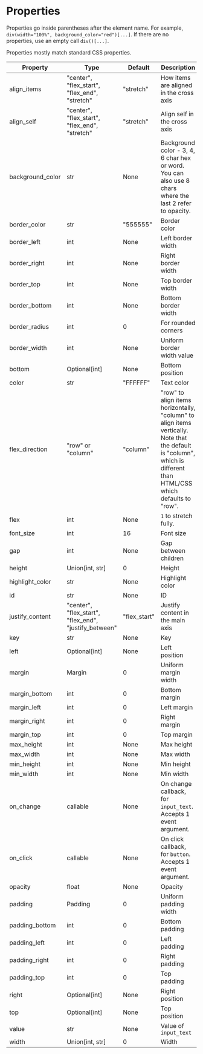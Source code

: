 # Properties

Properties go inside parentheses after the element name. For example, `div(width="100%", background_color="red")[...]`. If there are no properties, use an empty call `div()[...]`.

Properties mostly match standard CSS properties.

| Property | Type | Default | Description |
| -- | -- | -- | -- |
| align_items | "center", "flex_start", "flex_end", "stretch" | "stretch" | How items are aligned in the cross axis |
| align_self | "center", "flex_start", "flex_end", "stretch" | "stretch" | Align self in the cross axis |
| background_color | str | None | Background color - 3, 4, 6 char hex or word. You can also use 8 chars where the last 2 refer to opacity. |
| border_color | str | "555555" | Border color |
| border_left | int | None | Left border width |
| border_right | int | None | Right border width |
| border_top | int | None | Top border width |
| border_bottom | int | None | Bottom border width |
| border_radius | int | 0 | For rounded corners |
| border_width | int | None | Uniform border width value |
| bottom | Optional[int] | None | Bottom position |
| color | str | "FFFFFF" | Text color |
| flex_direction | "row" or "column" | "column" | "row" to align items horizontally, "column" to align items vertically. Note that the default is "column", which is different than HTML/CSS which defaults to "row". |
| flex | int | None | `1` to stretch fully. |
| font_size | int | 16 | Font size |
| gap | int | None | Gap between children |
| height | Union[int, str] | 0 | Height |
| highlight_color | str | None | Highlight color |
| id | str | None | ID |
| justify_content | "center", "flex_start", "flex_end", "justify_between" | "flex_start" | Justify content in the main axis |
| key | str | None | Key |
| left | Optional[int] | None | Left position |
| margin | Margin | 0 | Uniform margin width |
| margin_bottom | int | 0 | Bottom margin |
| margin_left | int | 0 | Left margin |
| margin_right | int | 0 | Right margin |
| margin_top | int | 0 | Top margin |
| max_height | int | None | Max height |
| max_width | int | None | Max width |
| min_height | int | None | Min height |
| min_width | int | None | Min width |
| on_change | callable | None | On change callback, for `input_text`. Accepts 1 event argument. |
| on_click | callable | None | On click callback, for `button`. Accepts 1 event argument. |
| opacity | float | None | Opacity |
| padding | Padding | 0 | Uniform padding width |
| padding_bottom | int | 0 | Bottom padding |
| padding_left | int | 0 | Left padding |
| padding_right | int | 0 | Right padding |
| padding_top | int | 0 | Top padding |
| right | Optional[int] | None | Right position |
| top | Optional[int] | None | Top position |
| value | str | None | Value of `input_text` |
| width | Union[int, str] | 0 | Width |